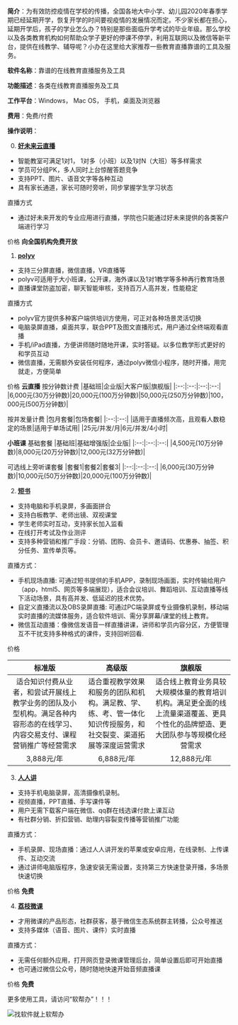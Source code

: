**简介**：为有效防控疫情在学校的传播，全国各地大中小学、幼儿园2020年春季学期已经延期开学，恢复开学的时间要视疫情的发展情况而定。不少家长都在担心，延期开学后，孩子的学业怎么办？特别是那些面临升学考试的毕业年级。那么学校以及各类教育机构如何帮助众学子更好的停课不停学，利用互联网以及微信等新平台，提供在线教学、辅导呢？小办在这里给大家推荐一些教育直播靠谱的工具及服务。

**软件名称**：靠谱的在线教育直播服务及工具

**功能描述**：各类在线教育直播服务及工具

**工作平台**：Windows， Mac OS， 手机，桌面及浏览器

**费用**：免费/付费

**操作说明**：

0. **[好未来云直播](https://www.weclassroom.com/home/index)**
- 智能教室可满足1对1， 1对多（小班）以及1对N（大班）等多样需求
- 学员可分组PK，多人同时上台惊醒答题竞争
- 支持PPT、图片、语音文字等各种互动
- 具有家长通道，家长可随时旁听，同步掌握学生学习状态


直播方式
- 通过好未来开发的专业应用进行直播，学院也只能通过好未来提供的各类客户端进行学习

价格
**向全国机构免费开放**

1. **[polyv](http://www.polyv.net/)**
- 支持三分屏直播，微信直播，VR直播等
- polyv可适用于大小班课，公开课，海外课以及1对1教学等多种再行教育场景
- 直播课堂防盗加密，聊天智能审核，支持百万人高并发，性能稳定


直播方式
- polyv官方提供多种客户端供培训方使用，可正对各种场景灵活切换
- 电脑录屏直播，桌面共享，联合PPT及图文直播形式，用户通过全终端观看直播
- 手机/iPad直播，方便讲师随时随地开课，实时答疑。以多位教学形式更好的和学员互动
- 微信直播，无需额外安装任何程序，通过polyv微信小程序，随时开播，用完就走，方便简单

价格
**云直播**
按分钟数计费
|基础班|企业版|大客户版|旗舰版|
|:--:|:--:|:--:|:--:|
|6,000元(30万分钟数)|20,000元(100万分钟数)|50,000元(250万分钟数)|100，000元(500万分钟数)|

按并发量计费
|包月套餐|包场套餐|
|:--:|:--:|
|适用于直播频次高，且观看人数稳定的场景|适用于单场试用|
|25元/并发/月|6元/并发/4小时|

**小班课**
基础套餐
|基础班|基础增强版|企业版|
|:--:|:--:|:--:|
|4,500元(10万分钟数)|8,000元(20万分钟数)|12,000元(32万分钟数)|

可选线上旁听课套餐
|套餐1|套餐2|套餐3|
|:--:|:--:|:--:|
|6,000元(30万分钟数)|10,000元(50万分钟数)|20,000元(100万分钟数)|


2. **[短书](https://www.duanshu.com/)**

- 支持电脑和手机录屏，多画面拼合
- 支持白板教学、老师出镜、双视课堂
- 学生老师实时互动，支持家长加入监看
- 在线打开考试及作业测评
- 支持多种营销和推广手段：分销、团购、会员卡、邀请码、优惠券、抽签、积分任务、宣传单页等。

直播方式：
- 手机现场直播: 可通过短书提供的手机APP，录制现场画面，实时传输给用户（app，html5、网页等多端展现），适合会议培训、舞蹈培训、互动直播等线下活动场景，具有高并发、低延迟的技术优势。
- 自定义直播流以及OBS录屏直播: 可通过PC端录屏或专业摄像机录制，移动端实时直播的流媒体服务，适合软件培训、需分享屏幕/课堂的线上教育。
- 微信互动直播：像微信发语音一样直播讲课，讲师和学员内容分区，方便管理互不干扰支持多种格式的课件，支持回听回看.

价格

|标准版|高级版|旗舰版|
|:--:|:--:|:--:|
|适合知识付费从业者，和尝试开展线上教学业务的团队及小型机构。满足各种内容形态的在线学习、内容交易支付、课程营销推广等经营需求|适合重视教学效果和服务的团队和机构。满足教、学、练、考、管一体化知识传授服务，和社交裂变、渠道拓展等深度运营需求|适合线上教育业务具较大规模体量的教育培训机构。满足更全面的线上流量渠道覆盖、更具个性化的品牌塑造、更大团队参与等规模化经营需求|
|3,888元/年|6,888元/年|12,888元/年|


3. **[人人讲](https://www.renrenjiang.cn/home/index.html)**
- 支持手机电脑录屏，高清摄像机录制。
- 视频直播，PPT直播、手写课件等
- 用户无需下载客户端在微信、qq群在线选课付款上课互动
- 有社群分销、折扣营销、助理内容裂变传播等营销推广功能

直播方式：
- 手机录屏、现场直播：通过人人讲开发的苹果或安卓应用，在线录制、上传课件、互动交流
- 通过讲师电脑版程序，急速安装无需设置，支持第三方快速登录开播，多场景快速切换

价格
**免费**


4. **[荔枝微课](https://www.lizhiweike.com/)**
- 才用微课的产品形态，社群获客，基于微信生态系统群主转播，公众号推送
- 支持多媒体（语音、图片、课件）实时直播

直播方式：
- 无需任何额外应用，打开网页登录微课管理后台，简单设置后即可开始直播
- 也可通过微信公众号，随时随地快速开始音频直播课

价格
**免费**


更多使用工具，请访问“软帮办”！！！

![找软件就上软帮办](http://118.190.62.114:81/rbbUpload/20190903/1567471807080068812.jpg)
